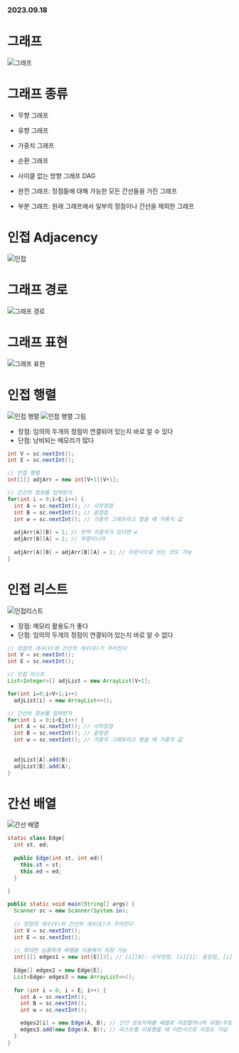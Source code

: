 ### 2023.09.18
# 그래프
![그래프](https://github.com/namoo1818/TIL/assets/50236187/ac010e75-435b-497d-a2cd-ffbad7fcbe0a)

# 그래프 종류
- 무향 그래프
- 유향 그래프
- 가중치 그래프
- 순환 그래프
- 사이클 없는 방향 그래프 DAG

- 완전 그래프: 정점들에 대해 가능한 모든 간선들을 가진 그래프
- 부분 그래프: 원래 그래프에서 일부의 정점이나 간선을 제외한 그래프

# 인접 Adjacency
![인접](https://github.com/namoo1818/TIL/assets/50236187/28c514d4-a06c-45c8-9eb7-0d7c8c27aff5)

# 그래프 경로
![그래프 경로](https://github.com/namoo1818/TIL/assets/50236187/fc79f331-f2c2-4922-937c-30af9b184f8c)

# 그래프 표현
![그래프 표현](https://github.com/namoo1818/TIL/assets/50236187/83a83d5d-2318-4450-9b99-968197ca916c)

# 인접 행렬
![인접 행렬](https://github.com/namoo1818/TIL/assets/50236187/bd61eff9-0182-46d2-aed6-eff78831eaac)
![인접 행렬 그림](https://github.com/namoo1818/TIL/assets/50236187/cc8bdba6-6257-4747-9669-d30338ce7414)
- 장점: 임의의 두개의 정점이 연결되어 있는지 바로 알 수 있다
- 단점: 낭비되는 메모리가 많다
```java
int V = sc.nextInt();
int E = sc.nextInt();

// 인접 행렬
int[][] adjArr = new int[V+1][V+1];

// 간선의 정보를 입력받자
for(int i = 0;i<E;i++) {
  int A = sc.nextInt(); // 시작정점
  int B = sc.nextInt(); // 끝정점
  int w = sc.nextInt(); // 가중치 그래프라고 했을 때 가중치 값
  
  adjArr[A][B] = 1; // 만약 가중치가 있다면 w
  adjArr[B][A] = 1; // 무향이니까
  
  adjArr[A][B] = adjArr[B][A] = 1; // 이런식으로 쓰는 것도 가능
}
```

# 인접 리스트
![인접리스트](https://github.com/namoo1818/TIL/assets/50236187/d0a8e7a5-d530-4266-b23a-a02cd7cf3652)
- 장점: 메모리 활용도가 좋다
- 단점: 임의의 두개의 정점이 연결되어 있는지 바로 알 수 없다
```java
// 정점의 개수(V)와 간선의 개수(E)가 주어진다
int V = sc.nextInt();
int E = sc.nextInt();

// 인접 리스트
List<Integer>[] adjList = new ArrayList[V+1];

for(int i=0;i<V+1;i++)
  adjList[i] = new ArrayList<>();

// 간선의 정보를 입력받자
for(int i = 0;i<E;i++) {
  int A = sc.nextInt(); // 시작정점
  int B = sc.nextInt(); // 끝정점
  int w = sc.nextInt(); // 가중치 그래프라고 했을 때 가중치 값
  
  
  adjList[A].add(B);
  adjList[B].add(A);
}
```
# 간선 배열
![간선 배열](https://github.com/namoo1818/TIL/assets/50236187/cc620102-1040-4844-bccb-b7873141927c)
```java
static class Edge{
  int st, ed;
  
  public Edge(int st, int ed){
    this.st = st;
    this.ed = ed;
  }
  
}

public static void main(String[] args) {
  Scanner sc = new Scanner(System.in);
  
  // 정점의 개수(V)와 간선의 개수(E)가 주어진다
  int V = sc.nextInt();
  int E = sc.nextInt();
  
  // 최대한 심플하게 배열을 이용해서 저장 가능
  int[][] edges1 = new int[E][3]; // [i][0]: 시작정점, [i][1]: 끝정점, [i][2]: 가중치
  
  Edge[] edges2 = new Edge[E];
  List<Edge> edges3 = new ArrayList<>();
  
  for (int i = 0; i < E; i++) {
    int A = sc.nextInt();
    int B = sc.nextInt();
    int w = sc.nextInt();

    edges2[i] = new Edge(A, B); // 간선 정보자체를 배열로 저장할꺼니까 유향/무향 따지지 말기
    edges3.add(new Edge(A, B)); // 리스트를 이용했을 때 이런식으로 저장도 가넝
  }
}
```
